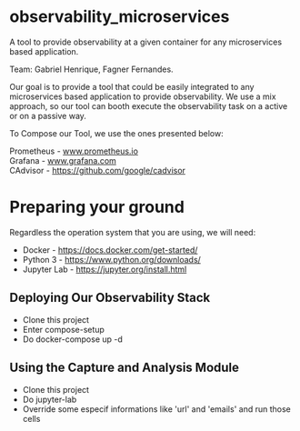 # observability_microservices
A tool to provide observability at a given container for any microservices based application.

Team: Gabriel Henrique, Fagner Fernandes.

Our goal is to provide a tool that could be easily integrated to any microservices based application to provide observability.
We use a mix approach, so our tool can booth execute the observability task on a active or on a passive way. 

To Compose our Tool, we use the ones presented below:

Prometheus - www.prometheus.io  
Grafana - www.grafana.com  
CAdvisor - https://github.com/google/cadvisor

# Preparing your ground

Regardless the operation system that you are using, we will need:

* Docker - https://docs.docker.com/get-started/
* Python 3 - https://www.python.org/downloads/
* Jupyter Lab - https://jupyter.org/install.html

## Deploying Our Observability Stack

* Clone this project 
* Enter compose-setup
* Do docker-compose up -d

## Using the Capture and Analysis Module

* Clone this project
* Do jupyter-lab
* Override some especif informations like 'url' and 'emails' and run those cells